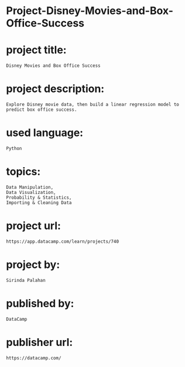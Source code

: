 # Project-Disney-Movies-and-Box-Office-Success

# project title:

    Disney Movies and Box Office Success

# project description:

    Explore Disney movie data, then build a linear regression model to predict box office success.

# used language:

    Python

# topics:

    Data Manipulation,
    Data Visualization,
    Probability & Statistics,
    Importing & Cleaning Data

# project url:

    https://app.datacamp.com/learn/projects/740

# project by:

    Sirinda Palahan

# published by:

    DataCamp

# publisher url:

    https://datacamp.com/
